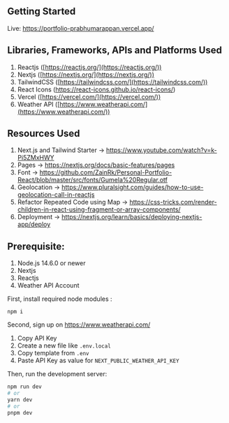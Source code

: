 ## Getting Started

Live: https://portfolio-prabhumarappan.vercel.app/

## Libraries, Frameworks, APIs and Platforms Used

1. Reactjs ([https://reactjs.org/](https://reactjs.org/))
2. Nextjs ([https://nextjs.org/](https://nextjs.org/))
3. TailwindCSS ([https://tailwindcss.com/](https://tailwindcss.com/))
4. React Icons (https://react-icons.github.io/react-icons/)
5. Vercel ([https://vercel.com/](https://vercel.com/))
6. Weather API ([https://www.weatherapi.com/](https://www.weatherapi.com/))

## Resources Used

1. Next.js and Tailwind Starter -> https://www.youtube.com/watch?v=k-Pi5ZMxHWY
2. Pages -> https://nextjs.org/docs/basic-features/pages
3. Font -> https://github.com/ZainRk/Personal-Portfolio-React/blob/master/src/fonts/Gumela%20Regular.otf
4. Geolocation -> https://www.pluralsight.com/guides/how-to-use-geolocation-call-in-reactjs
5. Refactor Repeated Code using Map -> https://css-tricks.com/render-children-in-react-using-fragment-or-array-components/
6. Deployment -> https://nextjs.org/learn/basics/deploying-nextjs-app/deploy

## Prerequisite:

1. Node.js 14.6.0 or newer
2. Nextjs
3. Reactjs
4. Weather API Account

First, install required node modules :

```
npm i
```

Second, sign up on https://www.weatherapi.com/

1. Copy API Key
2. Create a new file like `.env.local`
3. Copy template from `.env`
4. Paste API Key as value for `NEXT_PUBLIC_WEATHER_API_KEY`

Then, run the development server:

```bash
npm run dev
# or
yarn dev
# or
pnpm dev
```
